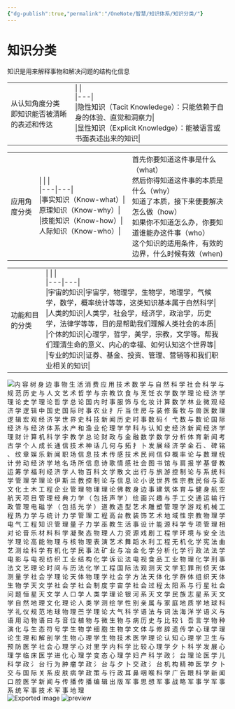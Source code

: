 ```yaml
---
{"dg-publish":true,"permalink":"/OneNote/智慧/知识体系/知识分类/"}
---
```


# 知识分类

知识是用来解释事物和解决问题的结构化信息

|   |   |
|---|---|
|从认知角度分类  <br>即知识能否被清晰的表述和传达|\|   \|<br>\|---\|<br>\|隐性知识（Tacit Knowledege）：只能依赖于自身的体验、直觉和洞察力\|<br>\|显性知识（Explicit Knowledge）：能被语言或书面表述出来的知识\||
 
|   |   |   |
|---|---|---|
|应用角度分类|\|   \|   \|<br>\|---\|---\|<br>\|事实知识（Know-what）\|原理知识（Know-why）\|<br>\|技能知识（Know-how）\|人际知识（Know-who）\||首先你要知道这件事是什么（what）  <br>然后你得知道这件事的本质是什么（why）  <br>知道了本质，接下来便要解决怎么做（how）  <br>如果你不知道怎么办，你要知道谁能办这件事（who）  <br>这个知识的适用条件，有效的边界，什么时候有效（when)|
 
|   |   |
|---|---|
|功能和目的分类|\|   \|   \|<br>\|---\|---\|<br>\|宇宙的知识\|宇宙学，物理学，生物学，地理学，气候学，数学，概率统计等等，这类知识基本属于自然科学\|<br>\|人类的知识\|人类学，社会学，经济学，政治学，历史学，法律学等等，目的是帮助我们理解人类社会的本质\|<br>\|个体的知识\|心理学，哲学，美学，宗教，文学等。帮我们理清生命的意义、内心的幸福、如何认知这个世界等\|<br>\|专业的知识\|证券、基金、投资、管理、营销等和我们职业相关的知识\||
    
![内 容 树 身 边 事 物 生 活 消 费 应 用 技 术 数 学 与 自 然 科 学 社 会 科 学 与 规 范 历 史 与 人 文 艺 术 哲 学 与 宗 教 饮 食 与 烹 饪 农 学 数 学 理 论 经 济 学 理 论 史 学 理 论 哲 学 总 论 国 内 时 事 服 饰 与 化 妆 计 算 数 学 林 业 微 观 经 济 学 逻 辑 中 国 史 国 际 时 事 农 业 扌 斤 当 住 房 与 装 修 畜 牧 与 兽 医 数 理 逻 辑 宏 观 经 济 学 世 界 史 科 技 新 闻 历 史 时 事 数 码 亻 弋 数 与 数 论 国 际 经 济 与 经 济 体 系 水 产 和 渔 业 伦 理 学 学 科 与 认 知 史 经 济 新 闻 经 济 学 理 财 计 算 机 科 学 宇 教 学 总 论 财 政 与 金 融 数 学 数 学 分 析 体 育 新 闻 考 古 学 个 人 成 长 通 信 技 术 神 话 几 何 与 拓 扌 卜 发 展 经 济 学 金 石 、 碑 铭 、 纹 章 娱 乐 新 闻 职 场 信 息 技 术 传 感 技 术 民 间 信 仰 概 率 论 与 数 理 统 计 劳 动 经 济 学 地 名 场 所 信 息 诗 歌 情 感 社 会 图 书 馆 与 肩 报 学 基 督 教 运 筹 学 福 利 经 济 学 人 物 百 科 文 学 散 文 出 行 与 旅 游 控 制 论 与 系 统 科 学 管 理 学 理 论 伊 斯 兰 教 控 制 论 与 信 息 论 小 说 世 界 性 宗 教 民 俗 与 亚 文 化 土 木 工 程 企 业 管 理 物 理 理 论 佛 教 身 边 事 建 筑 体 育 与 健 身 航 空 航 天 项 目 管 理 经 典 力 学 （ 包 括 声 学 ） 绘 画 兴 趣 与 手 工 交 通 运 输 行 政 管 理 电 磁 学 （ 包 括 光 学 ） 道 教 造 型 艺 术 雕 塑 管 理 学 游 戏 机 械 工 程 热 力 学 与 统 计 力 学 管 理 工 程 高 台 教 装 饰 艺 术 地 域 性 宗 教 物 理 学 电 气 工 程 知 识 管 理 量 子 力 学 巫 教 生 活 事 设 计 能 源 科 学 专 项 管 理 相 对 论 音 乐 材 料 科 学 凝 聚 态 物 理 人 力 资 源 戏 剧 工 程 学 环 境 与 安 全 法 学 理 论 高 能 物 理 与 核 物 理 表 演 艺 术 舞 蹈 水 利 工 程 无 机 化 学 宪 法 曲 艺 测 绘 科 学 有 机 化 学 民 事 法 矿 业 与 冶 金 化 学 分 析 化 学 行 政 法 法 学 电 影 与 电 视 纺 织 工 业 结 构 化 学 诉 讼 法 电 视 食 品 工 业 物 理 化 学 刑 事 法 文 艺 理 论 时 间 与 历 法 化 学 工 程 国 际 法 观 测 天 文 学 犯 罪 刑 侦 天 体 测 量 学 社 会 学 理 论 天 体 物 理 学 社 会 学 方 法 天 体 化 学 群 体 组 织 天 体 生 物 学 天 文 学 社 会 学 社 会 制 度 宇 宙 学 社 会 过 程 太 阳 系 与 行 星 社 会 问 题 恒 星 天 文 学 人 口 学 人 类 学 理 论 银 河 系 天 文 学 民 族 志 星 系 天 文 学 自 然 地 理 文 化 理 论 人 类 学 测 绘 学 性 别 亲 属 与 家 庭 地 质 学 地 球 科 学 礼 仪 规 范 地 球 物 理 苎 学 理 论 大 气 科 学 语 法 与 词 法 海 洋 学 语 义 与 语 用 动 物 语 曰 与 音 位 植 物 与 微 生 物 与 病 历 史 与 比 较 讠 吾 言 学 物 种 演 化 与 生 态 符 号 学 生 物 学 细 胞 生 物 学 文 体 与 修 辞 遗 传 学 心 理 学 理 论 生 理 和 解 剖 学 生 物 心 理 学 生 物 技 术 医 学 理 论 认 知 心 理 学 卫 生 与 预 防 医 学 社 会 心 理 学 心 对 里 学 内 科 学 比 较 心 理 学 夕 卜 科 学 发 展 心 理 学 临 床 医 学 进 化 心 理 学 变 态 心 理 学 妇 产 科 学 政 氵 台 理 论 医 学 儿 科 学 政 氵 台 行 为 肿 瘤 学 政 氵 台 与 夕 卜 交 政 氵 台 机 构 精 神 医 学 夕 卜 交 与 国 际 关 系 皮 肤 病 学 政 策 与 行 政 耳 鼻 咽 喉 科 学 广 告 眼 科 学 新 闻 口 腔 医 学 新 闻 与 传 播 传 播 编 辑 出 版 军 事 思 想 军 事 战 略 军 事 学 军 事 系 统 军 事 技 术 军 事 地 理 ](Exported%20image%2020241223211314-0.jpeg)
     ![Exported image](Exported%20image%2020241223211334-1.jpeg)   ![preview](Exported%20image%2020241223211338-2.jpeg)